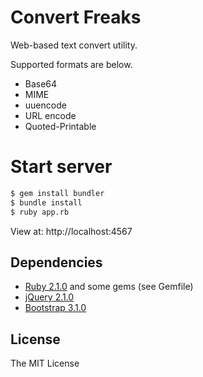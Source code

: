 # Convert Freaks

Web-based text convert utility.

Supported formats are below.

- Base64
- MIME
- uuencode
- URL encode
- Quoted-Printable

# Start server

```sh
$ gem install bundler
$ bundle install
$ ruby app.rb
```

View at: http://localhost:4567

## Dependencies

- [Ruby 2.1.0](http://www.ruby-lang.org/) and some gems (see Gemfile)
- [jQuery 2.1.0](http://jquery.com/)
- [Bootstrap 3.1.0](http://getbootstrap.com/)

## License

The MIT License


